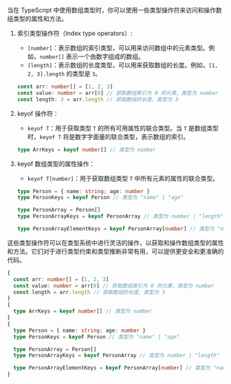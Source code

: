 当在 TypeScript 中使用数组类型时，你可以使用一些类型操作符来访问和操作数组类型的属性和方法。

1. 索引类型操作符（Index type operators）:

   - `[number]`：表示数组的索引类型，可以用来访问数组中的元素类型。例如，`number[]` 表示一个由数字组成的数组。
   - `[length]`：表示数组的长度类型，可以用来获取数组的长度。例如，`[1, 2, 3].length` 的类型是 `3`。

   ```typescript
   const arr: number[] = [1, 2, 3]
   const value: number = arr[0] // 获取数组索引为 0 的元素，类型为 number
   const length: 3 = arr.length // 获取数组的长度，类型为 3
   ```

2. keyof 操作符：

   - `keyof T`：用于获取类型 `T` 的所有可用属性的联合类型。当 `T` 是数组类型时，`keyof T` 将是数字字面量的联合类型，表示数组的索引。

   ```typescript
   type ArrKeys = keyof number[] // 类型为 number
   ```

3. keyof 数组类型的属性操作：

   - `keyof T[number]`：用于获取数组类型 `T` 中所有元素的属性的联合类型。

   ```typescript
   type Person = { name: string; age: number }
   type PersonKeys = keyof Person // 类型为 "name" | "age"

   type PersonArray = Person[]
   type PersonArrayKeys = keyof PersonArray // 类型为 number | "length"

   type PersonArrayElementKeys = keyof PersonArray[number] // 类型为 "name" | "age"
   ```

这些类型操作符可以在类型系统中进行灵活的操作，以获取和操作数组类型的属性和方法。它们对于进行类型约束和类型推断非常有用，可以提供更安全和更准确的代码。

```ts
{
  const arr: number[] = [1, 2, 3]
  const value: number = arr[0] // 获取数组索引为 0 的元素，类型为 number
  const length = arr.length // 获取数组的长度，类型为 3
}
{
  type ArrKeys = keyof number[] // 类型为 number
}
{
  type Person = { name: string; age: number }
  type PersonKeys = keyof Person // 类型为 "name" | "age"

  type PersonArray = Person[]
  type PersonArrayKeys = keyof PersonArray // 类型为 number | "length"

  type PersonArrayElementKeys = keyof PersonArray[number] // 类型为 "name" | "age"
}

```
